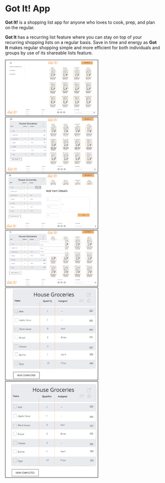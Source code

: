 # Got It! App

**Got It!** is a shopping list app for anyone who loves to cook, prep, and plan on the regular. 

**Got It** has a recurring list feature where you can stay on top of your recurring shopping lists on a regular basis. Save in time and energy as **Got It** makes regular shopping simple and more efficient for both individuals and groups by use of its shareable lists feature.

<img src="https://github.com/m3ia/GotIt/blob/george/images/view-all-lists.png" alt="A screenshot to view all lists" width="300" border="1"> <img src="https://github.com/m3ia/GotIt/blob/george/images/view-one-list.png" alt="A screenshot to view one list" width="300" border="1">
<img src="https://github.com/m3ia/GotIt/blob/george/images/add-details.png" alt="A screenshot to view details of an item" width="300" border="1"> <img src="https://github.com/m3ia/GotIt/blob/george/images/add-freq.png" alt="A screenshot to show how to adjust frequency of a list" width="300" border="1">
<img src="https://github.com/m3ia/GotIt/blob/george/images/cross-item.png" alt="A screenshot to show updated recurring list" width="300" border="1"> <img src="https://github.com/m3ia/GotIt/blob/george/images/show-recurred-list.png" alt="A screenshot to show recurred item on list" width="300" border="1">

